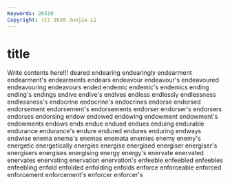 ```yaml
---
Keywords: 26510
Copyright: (C) 2020 Junjie Li
---
```


# title

Write contents here!!!
deared
endearing 
endearingly 
endearment 
endearment's 
endearments 
endears 
endeavour 
endeavour's 
endeavoured 
endeavouring
endeavours 
ended 
endemic 
endemic's 
endemics 
ending 
ending's 
endings 
endive 
endive's
endives 
endless 
endlessly 
endlessness 
endlessness's 
endocrine 
endocrine's 
endocrines 
endorse 
endorsed
endorsement 
endorsement's 
endorsements 
endorser 
endorser's 
endorsers 
endorses 
endorsing 
endow 
endowed
endowing 
endowment 
endowment's 
endowments 
endows 
ends 
endue 
endued 
endues 
enduing
endurable 
endurance 
endurance's 
endure 
endured 
endures 
enduring 
endways 
endwise 
enema
enema's 
enemas 
enemata 
enemies 
enemy 
enemy's 
energetic 
energetically 
energies 
energise
energised 
energiser 
energiser's 
energisers 
energises 
energising 
energy 
energy's 
enervate 
enervated
enervates 
enervating 
enervation 
enervation's 
enfeeble 
enfeebled 
enfeebles 
enfeebling 
enfold 
enfolded
enfolding 
enfolds 
enforce 
enforceable 
enforced 
enforcement 
enforcement's 
enforcer 
enforcer's 
